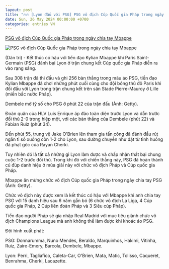 ```yaml
---
layout: post
title: "🔥🔥 [Lyon đấu với PSG] PSG vô địch Cúp Quốc gia Pháp trong ngày chia tay Mbappe"
date: Sun, 26 May 2024 00:00:00 +0700
categories: entries VN
---
```

[PSG vô địch Cúp Quốc gia Pháp trong ngày chia tay Mbappe](https://dantri.com.vn/the-thao/psg-vo-dich-cup-quoc-gia-phap-trong-ngay-chia-tay-mbappe-20240526064149750.htm)

![PSG vô địch Cúp Quốc gia Pháp trong ngày chia tay Mbappe](https://cdnphoto.dantri.com.vn/bMt0TQ02MyjyVOaqZgVybJqiT3c=/zoom/1200_630/2024/05/26/mvtnq2wehbhejhof5syeuh3ole-crop-1716680269654.jpeg)

(Dân trí) - Kết thúc có hậu với tiền đạo Kylian Mbappe khi Paris Saint-Germain (PSG) đánh bại Lyon ở trận chung kết Cúp quốc gia Pháp diễn ra vào rạng sáng.

Sau 308 trận đã thi đấu và ghi 256 bàn thắng trong màu áo PSG, tiền đạo Kylian Mbappe đã chơi những phút cuối cùng cho đội bóng thủ đô Paris khi đối đầu với Lyon trong trận chung kết trên sân Stade Pierre-Mauroy ở Lille (miền bắc nước Pháp).

Dembele mở tỷ số cho PSG ở phút 22 của trận đấu (Ảnh: Getty).

Đoàn quân của HLV Luis Enrique áp đảo toàn diện trước Lyon và dẫn trước đối thủ 2-0 trong hiệp một, với các bàn thắng của Dembele (phút 22) và Fabian Ruiz (phút 34).

Đến phút 55, trung vệ Jake O'Brien lên tham gia tấn công đã đánh đầu rút ngắn tỉ số xuống còn 1-2 cho Lyon, sau đường chuyền như đặt từ tình huống đá phạt góc của Rayan Cherki.

Tuy nhiên đó là tất cả những gì Lyon làm được và chấp nhận thất bại chung cuộc 1-2 trước đối thủ. Trong khi đó với chiến thắng này, PSG đã hoàn thành cú đúp danh hiệu ở mùa giải này với chức vô địch Pháp và Cúp quốc gia Pháp.

Mbappe ăn mừng chức vô địch Cúp quốc gia Pháp trong ngày chia tay PSG (Ảnh: Getty).

Chức vô địch này được xem là kết thúc có hậu với Mbappe khi anh chia tay PSG với 15 danh hiệu sau 6 năm gắn bó (6 chức vô địch La Liga, 4 Cúp quốc gia Pháp, 2 Cúp liên đoàn Pháp và 3 Siêu cúp Pháp).

Tiền đạo người Pháp sẽ gia nhập Real Madrid với mục tiêu giành chức vô địch Champions League mà anh không thể làm được khi khoác áo PSG.

Đội hình xuất phát:

PSG: Donnarumma, Nuno Mendes, Beraldo, Marquinhos, Hakimi, Vitinha, Ruiz, Zaire-Emery, Barcola, Dembele, Mbappe.

Lyon: Perri, Tagliafico, Caleta-Car, O'Brien, Mata, Matic, Tolisso, Caqueret, Benrahma, Cherki, Lacazette.

